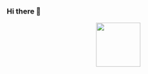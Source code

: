 ### Hi there 👋
<div id="header" align="center">
  <img src="https://giphy.com/embed/HscDLzkO8EOTmgkhQP" width="100"/>
</div>
<!--
**hfranco346/hfranco346** is a ✨ _special_ ✨ repository because its `README.md` (this file) appears on your GitHub profile.

Here are some ideas to get you started:

- 🔭 I’m currently working on ...
- 🌱 I’m currently learning ...
- 👯 I’m looking to collaborate on ...
- 🤔 I’m looking for help with ...
- 💬 Ask me about ...
- 📫 How to reach me: ...
- 😄 Pronouns: ...
- ⚡ Fun fact: ...
-->
